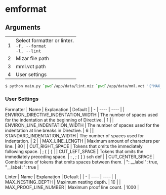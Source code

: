 # emformat


## Arguments
|   |                                                               |
| - | ------------------------------------------------------------- |
| 1 | Select formatter or linter.<br> `-f, --format`<br>`-l, --lint` |
| 2 | Mizar file path |
| 3 | mml.vct path |
| 4 | User settings |

```sh
$ python main.py `pwd`/app/data/lint.miz `pwd`/app/data/mml.vct '{"MAX_PROOF_LINE_NUMBER": "", "MAX_NESTING_DEPTH": ""}'
```

### User Settings
Formatter
| Name | Explanation | Default |
| - | ---- | ---- |
| ENVIRON_DIRECTIVE_INDENTATION_WIDTH | The number of spaces used for the indentation at the beginning of Directive. | 1 |
| ENVIRON_LINE_INDENTATION_WIDTH | The number of spaces used for the indentation at line breaks in Directive. | 6 |
| STANDARD_INDENTATION_WIDTH | The number of spaces used for indentation. | 2 |
| MAX_LINE_LENGTH | Maximum amount of characters per line. | 80 |
| CUT_RIGHT_SPACE | Tokens that omits the immediately following space. | ; ( [ { |
| CUT_LEFT_SPACE | Tokens that omits the immediately preceding space.  | : , ; ) ] } sch def |
| CUT_CENTER_SPACE | Combinations of tokens that omits spaces between them. | ": __label": true, "__label :": true |

Linter
| Name | Explanation | Default |
| - | ---- | ---- |
| MAX_NESTING_DEPTH | Maximum nesting depth. | 10 |
| MAX_PROOF_LINE_NUMBER | Maximum proof line count. | 1000 |